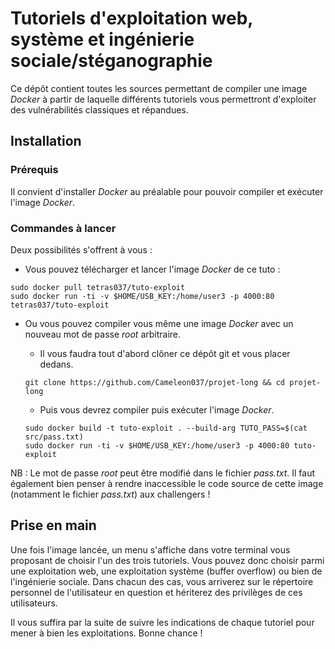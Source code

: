 # Tutoriels d'exploitation web, système et ingénierie sociale/stéganographie

Ce dépôt contient toutes les sources permettant de compiler une image *Docker* à partir de laquelle différents tutoriels vous permettront d'exploiter des vulnérabilités classiques et répandues.


## Installation

### Prérequis

Il convient d'installer *Docker* au préalable pour pouvoir compiler et exécuter l'image *Docker*.

### Commandes à lancer

Deux possibilités s'offrent à vous :

* Vous pouvez télécharger et lancer l'image *Docker* de ce tuto :

```
sudo docker pull tetras037/tuto-exploit
sudo docker run -ti -v $HOME/USB_KEY:/home/user3 -p 4000:80 tetras037/tuto-exploit
```


* Ou vous pouvez compiler vous même une image *Docker* avec un nouveau mot de passe *root* arbitraire.
	
	* Il vous faudra tout d'abord clôner ce dépôt git et vous placer dedans.

	```
	git clone https://github.com/Cameleon037/projet-long && cd projet-long
	```
	* Puis vous devrez compiler puis exécuter l'image *Docker*.

	```
	sudo docker build -t tuto-exploit . --build-arg TUTO_PASS=$(cat src/pass.txt)
	sudo docker run -ti -v $HOME/USB_KEY:/home/user3 -p 4000:80 tuto-exploit
	```

NB : Le mot de passe *root* peut être modifié dans le fichier *pass.txt*. Il faut également bien penser à rendre inaccessible le code source de cette image (notamment le fichier *pass.txt*) aux challengers !

## Prise en main

Une fois l'image lancée, un menu s'affiche dans votre terminal vous proposant de choisir l'un des trois tutoriels. Vous pouvez donc choisir parmi une exploitation web, une exploitation système (buffer overflow) ou bien de l'ingénierie sociale. Dans chacun des cas, vous arriverez sur le répertoire personnel de l'utilisateur en question et hériterez des privilèges de ces utilisateurs. 

Il vous suffira par la suite de suivre les indications de chaque tutoriel pour mener à bien les exploitations. Bonne chance !